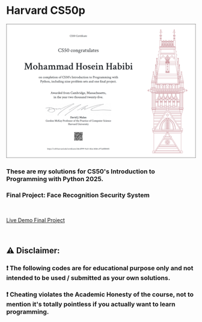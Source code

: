 # Harvard CS50p

![Certificate](CS50P.png)
### These are my solutions for CS50's Introduction to Programming with Python 2025.
### Final Project: Face Recognition Security System
<br/>

[Live Demo Final Project](https://youtu.be/svjGIUoibZQ)

<br/>

## :warning: Disclaimer:

### ❗ **The following codes are for educational purpose only and not intended to be used / submitted as your own solutions.**

### ❗ **Cheating violates the Academic Honesty of the course, not to mention it's totally pointless if you actually want to learn programming.**
